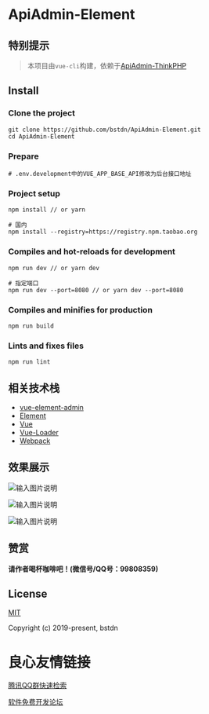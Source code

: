 
     
         
     
 

# ApiAdmin-Element

## 特别提示

> 本项目由`vue-cli`构建，依赖于[ApiAdmin-ThinkPHP](https://github.com/bstdn/ApiAdmin-ThinkPHP)

## Install

### Clone the project

```
git clone https://github.com/bstdn/ApiAdmin-Element.git
cd ApiAdmin-Element
```

### Prepare

```
# .env.development中的VUE_APP_BASE_API修改为后台接口地址
```

### Project setup

```
npm install // or yarn

# 国内
npm install --registry=https://registry.npm.taobao.org
```

### Compiles and hot-reloads for development

```
npm run dev // or yarn dev

# 指定端口
npm run dev --port=8080 // or yarn dev --port=8080
```

### Compiles and minifies for production

```
npm run build
```

### Lints and fixes files

```
npm run lint
```

## 相关技术栈

- [vue-element-admin](https://github.com/PanJiaChen/vue-element-admin)
- [Element](https://element.eleme.cn)
- [Vue](https://github.com/vuejs/vue)
- [Vue-Loader](https://vue-loader.vuejs.org/zh/guide/)
- [Webpack](https://github.com/webpack/webpack)

## 效果展示

![输入图片说明](https://images.gitee.com/uploads/images/2019/1123/111129_50384013_1185106.png "menu.png")

![输入图片说明](https://images.gitee.com/uploads/images/2019/1123/111426_7130df97_1185106.png "appList.png")

![输入图片说明](https://images.gitee.com/uploads/images/2019/1123/111451_2df8d595_1185106.png "interfaceList.png")

## 赞赏

**请作者喝杯咖啡吧！(微信号/QQ号：99808359)**

 

## License

[MIT](https://github.com/bstdn/ApiAdmin-Element/blob/master/LICENSE)

Copyright (c) 2019-present, bstdn


 # 良心友情链接

[腾讯QQ群快速检索](http://u.720life.cn/s/8cf73f7c)

[软件免费开发论坛](http://u.720life.cn/s/bbb01dc0)